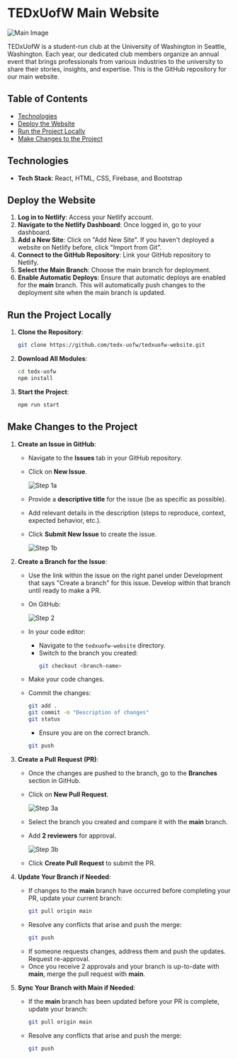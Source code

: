 # TEDxUofW Main Website

![Main Image](readme/main.png)

TEDxUofW is a student-run club at the University of Washington in Seattle, Washington. Each year, our dedicated club members organize an annual event that brings professionals from various industries to the university to share their stories, insights, and expertise. This is the GitHub repository for our main website.

## Table of Contents

- [Technologies](#technologies)
- [Deploy the Website](#deploy-the-website)
- [Run the Project Locally](#run-the-project-locally)
- [Make Changes to the Project](#make-changes-to-the-project)

## Technologies

- **Tech Stack**: React, HTML, CSS, Firebase, and Bootstrap

## Deploy the Website

1. **Log in to Netlify**: Access your Netlify account.
2. **Navigate to the Netlify Dashboard**: Once logged in, go to your dashboard.
3. **Add a New Site**: Click on "Add New Site". If you haven't deployed a website on Netlify before, click "Import from Git".
4. **Connect to the GitHub Repository**: Link your GitHub repository to Netlify.
5. **Select the Main Branch**: Choose the main branch for deployment.
6. **Enable Automatic Deploys**: Ensure that automatic deploys are enabled for the **main** branch. This will automatically push changes to the deployment site when the main branch is updated.

## Run the Project Locally

1. **Clone the Repository**:
   ```bash
   git clone https://github.com/tedx-uofw/tedxuofw-website.git
   ```

2. **Download All Modules**:
   ```bash
   cd tedx-uofw
   npm install
   ```

3. **Start the Project**:
   ```bash
   npm run start
   ```

## Make Changes to the Project

1. **Create an Issue in GitHub**:
   - Navigate to the **Issues** tab in your GitHub repository.
   - Click on **New Issue**.

     ![Step 1a](readme/step1a.png)

   - Provide a **descriptive title** for the issue (be as specific as possible).
   - Add relevant details in the description (steps to reproduce, context, expected behavior, etc.).
   - Click **Submit New Issue** to create the issue.

     ![Step 1b](readme/step1b.png)

2. **Create a Branch for the Issue**:
   - Use the link within the issue on the right panel under Development that says "Create a branch" for this issue. Develop within that branch until ready to make a PR.
   - On GitHub:

     ![Step 2](readme/step2.png)

   - In your code editor:
     - Navigate to the `tedxuofw-website` directory.
     - Switch to the branch you created:
       ```bash
       git checkout <branch-name>
       ```
   - Make your code changes.
   - Commit the changes:
     ```bash
     git add .
     git commit -m "Description of changes"
     git status
     ```
     - Ensure you are on the correct branch.
     ```bash
     git push
     ```

3. **Create a Pull Request (PR)**:
   - Once the changes are pushed to the branch, go to the **Branches** section in GitHub.
   - Click on **New Pull Request**.

     ![Step 3a](readme/step3a.png)

   - Select the branch you created and compare it with the **main** branch.
   - Add **2 reviewers** for approval.

     ![Step 3b](readme/step3b.png)

   - Click **Create Pull Request** to submit the PR.

4. **Update Your Branch if Needed**:
   - If changes to the **main** branch have occurred before completing your PR, update your current branch:
     ```bash
     git pull origin main
     ```
   - Resolve any conflicts that arise and push the merge:
     ```bash
     git push
     ```
   - If someone requests changes, address them and push the updates. Request re-approval.
   - Once you receive 2 approvals and your branch is up-to-date with **main**, merge the pull request with **main**.

5. **Sync Your Branch with Main if Needed**:
   - If the **main** branch has been updated before your PR is complete, update your branch:
     ```bash
     git pull origin main
     ```
   - Resolve any conflicts that arise and push the merge:
     ```bash
     git push
     ```
